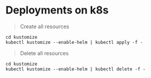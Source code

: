# Deployments on k8s


> Create all resources

```shell
cd kustomize  
kubectl kustomize --enable-helm | kubectl apply -f -
```

> Delete all resources


```shell
cd kustomize  
kubectl kustomize --enable-helm | kubectl delete -f -
```
